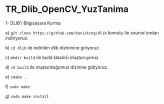 # TR_Dlib_OpenCV_YuzTanima

1- DLIB'i Bilgisayara Kurma

a) `git clone https://github.com/davisking/dlib` komutu ile source'undan indiriyoruz.

b) `cd dlib` ile indirilen dlib dizininine giriyoruz.

c) `mkdir build` ile build klasörü oluşturuyoruz.

d) `cd build` ile oluşturduğumuz dizinine gidiyoruz.

e) `cmake ..`

f) `sudo make`

g) `sudo make install`
